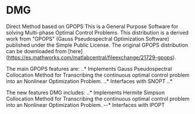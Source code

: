 # DMG
Direct Method based on GPOPS
This is a General Purpose Software for solving Multi-phase Optimal Control Problems.
This distribution is a derived work from "GPOPS" (Gauss Pseudospectral Optimization Software) published under the Simple Public License.
The original GPOPS distribution can be downloaded from [here] (https://es.mathworks.com/matlabcentral/fileexchange/21729-gpops).

The main GPOPS features are:
..* Implements Gauss Pseudospectral Collocation Method for Transcribing the continuous optimal control problem into an Nonlinear Optimization Problem.
..* Interfaces with SNOPT
..* 

The new features DMG includes:
..* Implements Hermite Simpson Collocation Method for Transcribing the continuous optimal control problem into an Nonlinear Optimization Problem.
--* Interfaces with IPOPT
